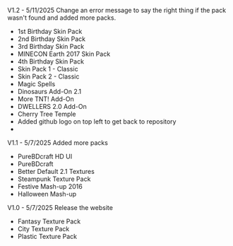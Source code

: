 V1.2 - 5/11/2025
Change an error message to say the right thing if the pack wasn't found and added more packs.
- 1st Birthday Skin Pack
- 2nd Birthday Skin Pack
- 3rd Birthday Skin Pack
- MINECON Earth 2017 Skin Pack
- 4th Birthday Skin Pack
- Skin Pack 1 - Classic
- Skin Pack 2 - Classic
- Magic Spells
- Dinosaurs Add-On 2.1
- More TNT! Add-On
- DWELLERS 2.0 Add-On
- Cherry Tree Temple
- Added github logo on top left to get back to repository
- 

V1.1 - 5/7/2025
Added more packs
- PureBDcraft HD UI
- PureBDcraft
- Better Default 2.1 Textures
- Steampunk Texture Pack
- Festive Mash-up 2016
- Halloween Mash-up

V1.0 - 5/7/2025
Release the website
- Fantasy Texture Pack
- City Texture Pack
- Plastic Texture Pack
